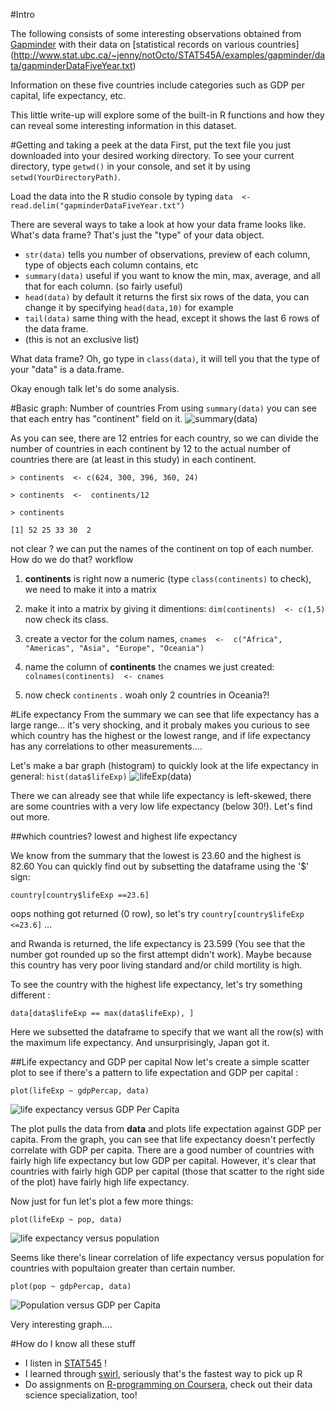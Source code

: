 
#Intro

The following consists of some interesting observations obtained from 
[Gapminder](http://www.gapminder.org/) with their data on [statistical records 
on various countries] (http://www.stat.ubc.ca/~jenny/notOcto/STAT545A/examples/gapminder/data/gapminderDataFiveYear.txt)

Information on these five countries include categories such as GDP per capital, life expectancy, etc. 

This little write-up will explore some of the built-in R functions and how they can reveal some interesting information in this dataset. 


#Getting and taking a peek at the data
First, put the text file you just downloaded into your desired working directory. To see your current directory, type `getwd()` in your console, and set it by using `setwd(YourDirectoryPath)`. 

Load the data into the R studio console by typing `data  <- read.delim("gapminderDataFiveYear.txt")`

There are several ways to take a look at how your data frame looks like. What's data frame? That's just the "type" of your data object. 
- `str(data)` tells you number of observations, preview of each column, type of objects each column contains, etc
- `summary(data)` useful if you want to know the min, max, average, and all that for each column. (so fairly useful)
- `head(data)` by default it returns the first six rows of the data, you can change it by specifying `head(data,10)` for example
- `tail(data)` same thing with the head, except it shows the last 6 rows of the data frame. 
- (this is not an exclusive list)

What data frame? Oh, go type in `class(data)`, it will tell you that the type of your "data" is a data.frame. 

Okay enough talk let's do some analysis. 

#Basic graph: Number of countries 
From using `summary(data)` you can see that each entry has "continent" field on it. 
![summary(data)](https://github.com/STAT545-UBC/zz_sheng-ting_lin-coursework/blob/master/images_gapminder/summary.JPG)


As you can see, there are 12 entries for each country, so we can divide the number of countries in each continent by 12 to the actual number of countries there are (at least in this study) in each continent. 

`> continents  <- c(624, 300, 396, 360, 24)`

`> continents  <-  continents/12`

`> continents  `

`[1] 52 25 33 30  2`

not clear ? we can put the names of the continent on top of each number. How do we do that? workflow

1. __continents__ is right now a numeric (type `class(continents)` to check), we need to make it into a matrix 

2. make it into a matrix by giving it dimentions: `dim(continents)  <- c(1,5)` now check its class. 

3. create a vector for the colum names, `cnames  <-  c("Africa", "Americas", "Asia", "Europe", "Oceania")`

4. name the column of __continents__ the cnames we just created: `colnames(continents)  <- cnames`

5. now check `continents` . woah only 2 countries in Oceania?!  

#Life expectancy 
From the summary we can see that life expectancy has a large range... it's very shocking, and it probaly makes you curious to see which country has the highest or the lowest range, and if life expectancy has any correlations to other measurements.... 

Let's make a bar graph (histogram) to quickly look at the life expectancy in general: 
`hist(data$lifeExp)` 
![lifeExp(data)](https://github.com/STAT545-UBC/zz_sheng-ting_lin-coursework/blob/master/images_gapminder/lifeExp_histo.jpeg)

There we can already see that while life expectancy is left-skewed, there are some countries with a very low life expectancy (below 30!). Let's find out more. 

##which countries? lowest and highest life expectancy 

We know from the summary that the lowest is 23.60 and the highest is 82.60
You can quickly find out by subsetting the dataframe using the '$' sign: 

`country[country$lifeExp ==23.6]` 

oops nothing got returned (0 row), so let's try `country[country$lifeExp <=23.6]` ... 

and Rwanda is returned, the life expectancy is 23.599 (You see that the number got rounded up so the first attempt didn't work). Maybe because this country has very poor living standard and/or child mortility is high. 

To see the country with the highest life expectancy, let's try something different : 

`data[data$lifeExp == max(data$lifeExp), ]` 

Here we subsetted the dataframe to specify that we want all the row(s) with the maximum life expectancy. And unsurprisingly, Japan got it. 

##Life expectancy and GDP per capital
Now let's create a simple scatter plot to see if there's a pattern to life expectation and GDP per capital : 

`plot(lifeExp ~ gdpPercap, data)`  

![life expectancy versus GDP Per Capita](https://github.com/STAT545-UBC/zz_sheng-ting_lin-coursework/blob/master/images_gapminder/lifeExp_gdpPercap.jpeg)

The plot pulls the data from __data__ and plots life expectation against GDP per capita. From the graph, you can see that life expectancy doesn't perfectly correlate with GDP per capita. There are a good number of countries with fairly high life expectancy but low GDP per capital. However, it's clear that countries with fairly high GDP per capital (those that scatter to the right side of the plot) have fairly high life expectancy. 

Now just for fun let's plot a few more things: 

`plot(lifeExp ~ pop, data)`

![life expectancy versus population](https://github.com/STAT545-UBC/zz_sheng-ting_lin-coursework/blob/master/images_gapminder/lifeExp_pop.jpeg)

Seems like there's linear correlation of life expectancy versus population for countries with popultaion greater than certain number. 


`plot(pop ~ gdpPercap, data)`

![Population versus GDP per Capita](https://github.com/STAT545-UBC/zz_sheng-ting_lin-coursework/blob/master/images_gapminder/pop_gdpPercap.jpeg)

Very interesting graph.... 


#How do I know all these stuff 
- I listen in [STAT545](http://stat545-ubc.github.io/index.html) ! 
- I learned through [swirl](http://swirlstats.com/students.html), seriously that's the fastest way to pick up R
- Do assignments on [R-programming on Coursera](https://www.coursera.org/course/rprog), check out their data science specialization, too! 
